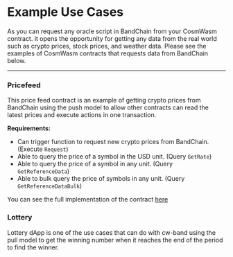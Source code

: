 <!--
order: 3
-->

# Example Use Cases

As you can request any oracle script in BandChain from your CosmWasm contract. it opens the opportunity for getting any data from the real world such as crypto prices, stock prices, and weather data. Please see the examples of CosmWasm contracts that requests data from BandChain below.

---

### Pricefeed

This price feed contract is an example of getting crypto prices from BandChain using the push model to allow other contracts can read the latest prices and execute actions in one transaction.

**Requirements:**

- Can trigger function to request new crypto prices from BandChain. (Execute `Request`)
- Able to query the price of a symbol in the USD unit. (Query `GetRate`)
- Able to query the price of a symbol in any unit. (Query `GetReferenceData`)
- Able to bulk query the price of symbols in any unit. (Query `GetReferenceDataBulk`)

You can see the full implementation of the contract [here](https://github.com/bandprotocol/cw-band/tree/main/contracts/price-feed)

### Lottery

Lottery dApp is one of the use cases that can do with cw-band using the pull model to get the winning number when it reaches the end of the period to find the winner.
